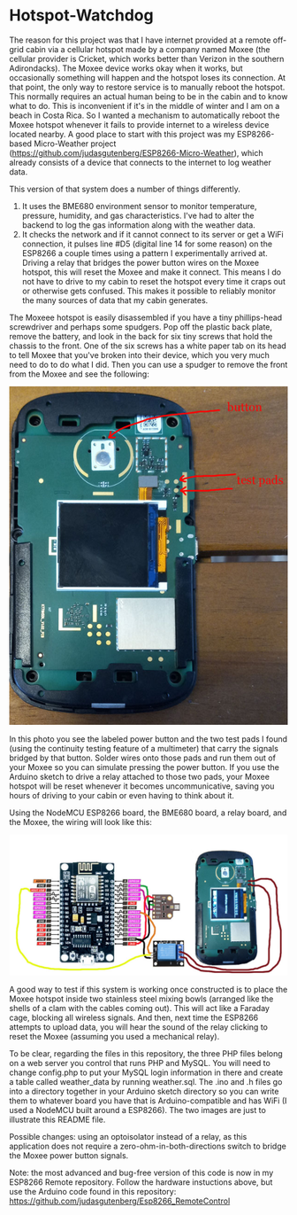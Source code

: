 # Hotspot-Watchdog

The reason for this project was that I have internet provided at a remote off-grid cabin via a cellular hotspot made by a company named Moxee (the cellular provider is Cricket, which works better than Verizon in the southern Adirondacks).  The Moxee device works okay when it works, but occasionally something will happen and the hotspot loses its connection. At that point, the only way to restore service is to manually reboot the hotspot.  This normally requires an actual human being to be in the cabin and to know what to do.  This is inconvenient if it's in the middle of winter and I am on a beach in Costa Rica.  So I wanted a mechanism to automatically reboot the Moxee hotspot whenever it fails to provide internet to a wireless device located nearby. A good place to start with this project was my ESP8266-based Micro-Weather project (https://github.com/judasgutenberg/ESP8266-Micro-Weather), which already consists of a device that connects to the internet to log weather data. 

This version of that system does a number of things differently.

1. It uses the BME680 environment sensor to monitor temperature, pressure, humidity, and gas characteristics. I've had to alter the backend to log the gas information along with the weather data.
2. It checks the network and if it cannot connect to its server or get a WiFi connection, it pulses line #D5 (digital line 14 for some reason) on the ESP8266 a couple times using a pattern I experimentally arrived at.   Driving a relay that bridges the power button wires on the Moxee hotspot, this will reset the Moxee and make it connect.  This means I do not have to drive to my cabin to reset the hotspot every time it craps out or otherwise gets confused. This makes it possible to reliably monitor the many sources of data that my cabin generates.

The Moxeee hotspot is easily disassembled if you have a tiny phillips-head screwdriver and perhaps some spudgers. Pop off the plastic back plate, remove the battery, and look in the back for six tiny screws that hold the chassis to the front. One of the six screws has a white paper tab on its head to tell Moxee that you've broken into their device, which you very much need to do to do what I did.  Then you can use a spudger to remove the front from the Moxee and see the following:

![alt text](moxee_inside_600.jpg?raw=true)

In this photo you see the labeled power button and the two test pads I found (using the continuity testing feature of a multimeter) that carry the signals bridged by that button.  Solder wires onto those pads and run them out of your Moxee so you can simulate pressing the power button. If you use the Arduino sketch to drive a relay attached to those two pads, your Moxee hotspot will be reset whenever it becomes uncommunicative, saving you hours of driving to your cabin or even having to think about it.


Using the NodeMCU ESP8266 board, the BME680 board, a relay board, and the Moxee, the wiring will look like this:

![alt text](watchdog.jpg?raw=true)

A good way to test if this system is working once constructed is to place the Moxee hotspot inside two stainless steel mixing bowls (arranged like the shells of a clam with the cables coming out). This will act like a Faraday cage, blocking all wireless signals. And then, next time the ESP8266 attempts to upload data, you will hear the sound of the relay clicking to reset the Moxee (assuming you used a mechanical relay).  

To be clear, regarding the files in this repository, the three PHP files belong on a web server you control that runs PHP and MySQL.  You will need to change config.php to put your MySQL login information in there and create a table called weather_data by running weather.sql.  The .ino and .h files go into a directory together in your Arduino sketch directory so you can write them to whatever board you have that is Arduino-compatible and has WiFi (I used a NodeMCU built around a ESP8266).  The two images are just to illustrate this README file.

Possible changes:  using an optoisolator instead of a relay, as this application does not require a zero-ohm-in-both-directions switch to bridge the Moxee power button signals.

Note: the most advanced and bug-free version of this code is now in my ESP8266 Remote repository.  Follow the hardware instuctions above, but use the Arduino code found in this repository: https://github.com/judasgutenberg/Esp8266_RemoteControl
